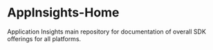 AppInsights-Home
================

Application Insights main repository for documentation of overall SDK offerings for all platforms.
